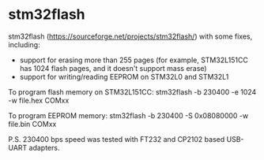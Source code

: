# stm32flash

stm32flash (https://sourceforge.net/projects/stm32flash/) with some fixes, including:
* support for erasing more than 255 pages (for example, STM32L151CC has 1024 flash pages, and it doesn't support mass erase)
* support for writing/reading EEPROM on STM32L0 and STM32L1

To program flash memory on STM32L151CC:
stm32flash -b 230400 -e 1024 -w file.hex COMxx

To program EEPROM memory:
stm32flash -b 230400 -S 0x08080000 -w file.bin COMxx

P.S. 230400 bps speed was tested with FT232 and CP2102 based USB-UART adapters.
